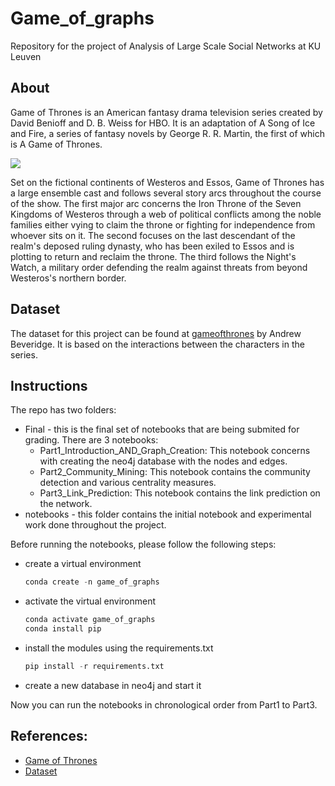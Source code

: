 # Game_of_graphs
Repository for the project of Analysis of Large Scale Social Networks at KU Leuven

## About
Game of Thrones is an American fantasy drama television series created by David Benioff and D. B. Weiss for HBO. It is an adaptation of A Song of Ice and Fire, a series of fantasy novels by George R. R. Martin, the first of which is A Game of Thrones. 

<img src="https://m.media-amazon.com/images/M/MV5BN2IzYzBiOTQtNGZmMi00NDI5LTgxMzMtN2EzZjA1NjhlOGMxXkEyXkFqcGdeQXVyNjAwNDUxODI@._V1_FMjpg_UX1000_.jpg"></img>

Set on the fictional continents of Westeros and Essos, Game of Thrones has a large ensemble cast and follows several story arcs throughout the course of the show. The first major arc concerns the Iron Throne of the Seven Kingdoms of Westeros through a web of political conflicts among the noble families either vying to claim the throne or fighting for independence from whoever sits on it. The second focuses on the last descendant of the realm's deposed ruling dynasty, who has been exiled to Essos and is plotting to return and reclaim the throne. The third follows the Night's Watch, a military order defending the realm against threats from beyond Westeros's northern border.

## Dataset

The dataset for this project can be found at [gameofthrones](https://github.com/mathbeveridge/gameofthrones) by Andrew Beveridge. It is based on the interactions between the characters in the series.

## Instructions

The repo has two folders:

- Final  - this is the final set of notebooks that are being submited for grading. There are 3 notebooks:
  - Part1_Introduction_AND_Graph_Creation: This notebook concerns with creating the neo4j database with the nodes and edges.
  - Part2_Community_Mining: This notebook contains the community detection and various centrality measures.
  - Part3_Link_Prediction: This notebook contains the link prediction on the network.
- notebooks - this folder contains the initial notebook and experimental work done throughout the project.

Before running the notebooks, please follow the following steps:
  - create a virtual environment
    ```Python
    conda create -n game_of_graphs
    ```
  - activate the virtual environment
    ```Python
    conda activate game_of_graphs
    conda install pip
    ```
  - install the modules using the requirements.txt
    ```Python
    pip install -r requirements.txt
    ```
  - create a new database in neo4j and start it
  
  Now you can run the notebooks in chronological order from Part1 to Part3.

## References:
  - [Game of Thrones](https://en.wikipedia.org/wiki/Game_of_Thrones)
  - [Dataset](https://github.com/mathbeveridge/gameofthrones)
